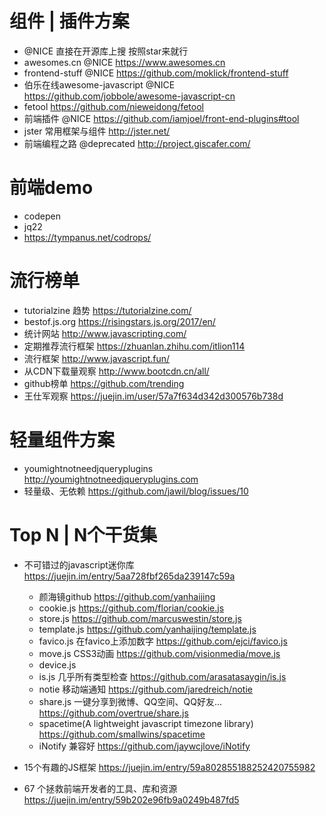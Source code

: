 # 组件 | 插件方案

- @NICE 直接在开源库上搜 按照star来就行
- awesomes.cn @NICE <https://www.awesomes.cn>
- frontend-stuff @NICE <https://github.com/moklick/frontend-stuff>
- 伯乐在线awesome-javascript @NICE <https://github.com/jobbole/awesome-javascript-cn>
- fetool <https://github.com/nieweidong/fetool>
- 前端插件 @NICE <https://github.com/iamjoel/front-end-plugins#tool>
- jster 常用框架与组件 http://jster.net/
- 前端编程之路 @deprecated <http://project.giscafer.com/>
  
# 前端demo

- codepen
- jq22
- https://tympanus.net/codrops/

# 流行榜单

- tutorialzine 趋势 <https://tutorialzine.com/>
- bestof.js.org <https://risingstars.js.org/2017/en/>
- 统计网站 <http://www.javascripting.com/>
- 定期推荐流行框架 <https://zhuanlan.zhihu.com/itlion114>
- 流行框架 <http://www.javascript.fun/>
- 从CDN下载量观察 <http://www.bootcdn.cn/all/>
- github榜单 <https://github.com/trending>
- 王仕军观察 <https://juejin.im/user/57a7f634d342d300576b738d>

# 轻量组件方案

- youmightnotneedjqueryplugins http://youmightnotneedjqueryplugins.com
- 轻量级、无依赖 <https://github.com/jawil/blog/issues/10>

# Top N | N个干货集

- 不可错过的javascript迷你库 <https://juejin.im/entry/5aa728fbf265da239147c59a>

  - 颜海镜github <https://github.com/yanhaijing>
  - cookie.js <https://github.com/florian/cookie.js>
  - store.js <https://github.com/marcuswestin/store.js>
  - template.js <https://github.com/yanhaijing/template.js>
  - favico.js 在favico上添加数字 <https://github.com/ejci/favico.js>
  - move.js CSS3动画 <https://github.com/visionmedia/move.js>
  - device.js
  - is.js 几乎所有类型检查 <https://github.com/arasatasaygin/is.js>
  - notie 移动端通知 <https://github.com/jaredreich/notie>
  - share.js 一键分享到微博、QQ空间、QQ好友... <https://github.com/overtrue/share.js>
  - spacetime(A lightweight javascript timezone library) <https://github.com/smallwins/spacetime>
  - iNotify 兼容好 <https://github.com/jaywcjlove/iNotify>
- 15个有趣的JS框架 <https://juejin.im/entry/59a802855188252420755982>
- 67 个拯救前端开发者的工具、库和资源 <https://juejin.im/entry/59b202e96fb9a0249b487fd5>


